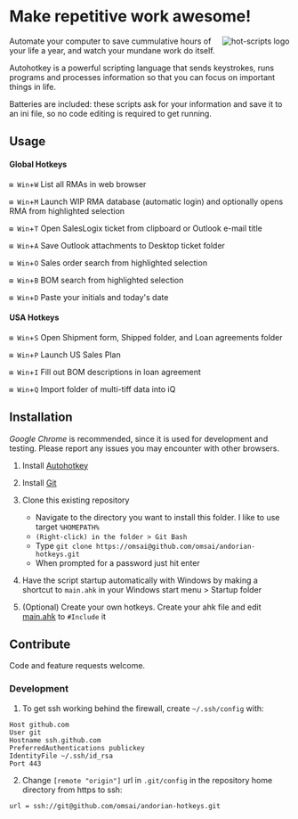 Make repetitive work awesome!
=============================
<img src="https://github.com/downloads/omsai/andorian-hotkeys/andorian-scripts-banner.png"
 alt="hot-scripts logo" title="Happy Andorian" align="right" />

Automate your computer to save cummulative hours of your life a year,
and watch your mundane work do itself.

Autohotkey is a powerful scripting language that sends keystrokes,
runs programs and processes information so that you can focus on
important things in life.

Batteries are included: these scripts ask for your information and
save it to an ini file, so no code editing is required to get running.


Usage
-----
#### Global Hotkeys

`⊞ Win`+`W` List all RMAs in web browser

`⊞ Win`+`M` Launch WIP RMA database (automatic login) and optionally opens RMA from highlighted selection

`⊞ Win`+`T` Open SalesLogix ticket from clipboard or Outlook e-mail title

`⊞ Win`+`A` Save Outlook attachments to Desktop ticket folder

`⊞ Win`+`O` Sales order search from highlighted selection

`⊞ Win`+`B` BOM search from highlighted selection

`⊞ Win`+`D` Paste your initials and today's date


#### USA Hotkeys

`⊞ Win`+`S` Open Shipment form, Shipped folder, and Loan agreements folder

`⊞ Win`+`P` Launch US Sales Plan

`⊞ Win`+`I` Fill out BOM descriptions in loan agreement

`⊞ Win`+`Q` Import folder of multi-tiff data into iQ


Installation
------------
*Google Chrome* is recommended, since it is used for development and testing.
Please report any issues you may encounter with other browsers.

1.  Install [Autohotkey](http://www.autohotkey.com/download/)

2.  Install [Git](http://help.github.com/win-set-up-git/)

3.  Clone this existing repository
    *  Navigate to the directory you want to install this folder.
       I like to use  target `%HOMEPATH%`
    *  `(Right-click) in the folder > Git Bash`
    *  Type `git clone https://omsai@github.com/omsai/andorian-hotkeys.git`
    *  When prompted for a password just hit enter

4.  Have the script startup automatically with Windows by
    making a shortcut to `main.ahk` in your Windows start menu > Startup folder

5.  (Optional) Create your own hotkeys.
    Create your ahk file and edit [main.ahk](andorian-hotkeys/blob/master/main.ahk#L15)
    to `#Include` it


Contribute
----------
Code and feature requests welcome.

### Development

1.  To get ssh working behind the firewall, create `~/.ssh/config` with:
```
Host github.com
User git
Hostname ssh.github.com
PreferredAuthentications publickey
IdentityFile ~/.ssh/id_rsa
Port 443
```

2.  Change `[remote "origin"]` url in `.git/config` in the repository home
    directory from https to ssh:
```
url = ssh://git@github.com/omsai/andorian-hotkeys.git
```
